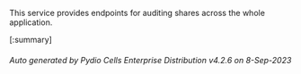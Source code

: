 






This service provides endpoints for auditing shares across the whole application.

[:summary]

###### Auto generated by Pydio Cells Enterprise Distribution v4.2.6 on 8-Sep-2023

